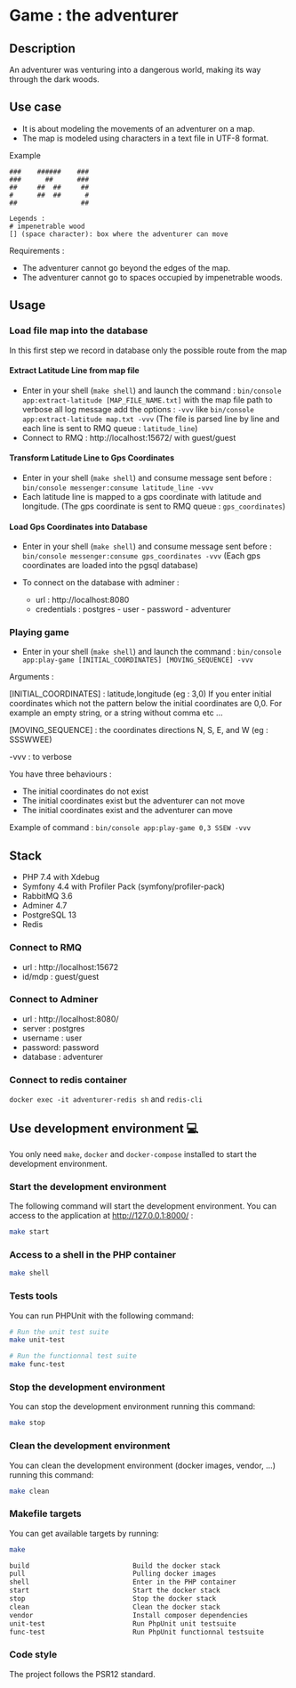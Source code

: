 # Game : the adventurer

## Description

An adventurer was venturing into a dangerous world, 
making its way through the dark woods.

## Use case

* It is about modeling the movements of an adventurer on a map.
* The map is modeled using characters in a text file in UTF-8 format.

Example 
```
###    ######    ###
###      ##      ###
##     ##  ##     ##
#      ##  ##      #
##                ##

Legends :
# impenetrable wood
[] (space character): box where the adventurer can move
```

Requirements :

* The adventurer cannot go beyond the edges of the map.
* The adventurer cannot go to spaces occupied by impenetrable woods.

## Usage

### Load file map into the database

In this first step we record in database only the possible route from the map

#### Extract Latitude Line from map file

* Enter in your shell (`make shell`) and launch the command : `bin/console app:extract-latitude [MAP_FILE_NAME.txt]` with the map file path
to verbose all log message add the options : `-vvv` 
like `bin/console app:extract-latitude map.txt -vvv`
(The file is parsed line by line and each line is sent to 
RMQ queue : `latitude_line`)
* Connect to RMQ : http://localhost:15672/ with guest/guest

#### Transform Latitude Line to Gps Coordinates

* Enter in your shell (`make shell`) and consume message 
sent before : `bin/console messenger:consume latitude_line -vvv`
* Each latitude line is mapped to a gps coordinate with latitude and longitude. 
(The gps coordinate is sent to RMQ queue : `gps_coordinates`)

#### Load Gps Coordinates into Database

* Enter in your shell (`make shell`) and consume message sent before : 
`bin/console messenger:consume gps_coordinates -vvv`
(Each gps coordinates are loaded into the pgsql database)

* To connect on the database with adminer :
  * url : http://localhost:8080
  * credentials : postgres - user - password - adventurer

### Playing game

* Enter in your shell (`make shell`) and launch the command : 
`bin/console app:play-game [INITIAL_COORDINATES] [MOVING_SEQUENCE] -vvv`

Arguments :

[INITIAL_COORDINATES] : latitude,longitude (eg : 3,0)
If you enter initial coordinates which not the pattern below the initial coordinates 
are 0,0. For example an empty string, or a string without comma etc ...

[MOVING_SEQUENCE] : the coordinates directions N, S, E, and W (eg : SSSWWEE)

-vvv : to verbose 

You have three behaviours :
* The initial coordinates do not exist
* The initial coordinates exist but the adventurer can not move
* The initial coordinates exist and the adventurer can move

Example of command : `bin/console app:play-game 0,3 SSEW -vvv`


## Stack

* PHP 7.4 with Xdebug
* Symfony 4.4 with Profiler Pack (symfony/profiler-pack)
* RabbitMQ 3.6
* Adminer 4.7
* PostgreSQL 13
* Redis

### Connect to RMQ

* url : http://localhost:15672
* id/mdp : guest/guest

### Connect to Adminer

* url : http://localhost:8080/
* server : postgres
* username : user
* password: password
* database : adventurer

### Connect to redis container

`docker exec -it adventurer-redis sh` and `redis-cli`

## Use development environment :computer:

You only need `make`, `docker` and `docker-compose` installed to start the development environment.

### Start the development environment

The following command will start the development environment.
You can access to the application at http://127.0.0.1:8000/ :

```bash
make start
```

### Access to a shell in the PHP container

```bash
make shell
```

### Tests tools

You can run PHPUnit with the following command:
```bash
# Run the unit test suite
make unit-test

# Run the functionnal test suite
make func-test
```

### Stop the development environment

You can stop the development environment running this command:
```bash
make stop
```

### Clean the development environment

You can clean the development environment (docker images, vendor, ...) running this command:
```bash
make clean
```

### Makefile targets

You can get available targets by running:
```bash
make
```

```bash
build                          Build the docker stack
pull                           Pulling docker images
shell                          Enter in the PHP container
start                          Start the docker stack
stop                           Stop the docker stack
clean                          Clean the docker stack
vendor                         Install composer dependencies
unit-test                      Run PhpUnit unit testsuite
func-test                      Run PhpUnit functionnal testsuite
```

### Code style

The project follows the PSR12 standard.
